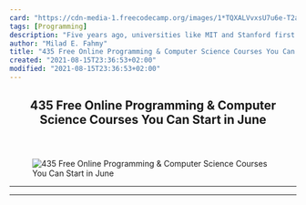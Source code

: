 ```yaml
---
card: "https://cdn-media-1.freecodecamp.org/images/1*TQXALVvxsU7u6e-T2aexQA.png"
tags: [Programming]
description: "Five years ago, universities like MIT and Stanford first open"
author: "Milad E. Fahmy"
title: "435 Free Online Programming & Computer Science Courses You Can Start in June"
created: "2021-08-15T23:36:53+02:00"
modified: "2021-08-15T23:36:53+02:00"
---
```

<div class="site-wrapper">
<main id="site-main" class="site-main outer">
<div class="inner">
<article class="post-full post tag-programming tag-data-science tag-computer-science tag-education tag-self-improvement ">
<header class="post-full-header">
<h1 class="post-full-title">435 Free Online Programming &amp; Computer Science Courses You Can Start in June</h1>
</header>
<figure class="post-full-image">
<picture>
<source media="(max-width: 700px)" sizes="1px" srcset="data:image/gif;base64,R0lGODlhAQABAIAAAAAAAP///yH5BAEAAAAALAAAAAABAAEAAAIBRAA7 1w">
<source media="(min-width: 701px)" sizes="(max-width: 800px) 400px,
(max-width: 1170px) 700px,
1400px" srcset="https://cdn-media-1.freecodecamp.org/images/1*TQXALVvxsU7u6e-T2aexQA.png 300w,
https://cdn-media-1.freecodecamp.org/images/1*TQXALVvxsU7u6e-T2aexQA.png 600w,
https://cdn-media-1.freecodecamp.org/images/1*TQXALVvxsU7u6e-T2aexQA.png 1000w,
https://cdn-media-1.freecodecamp.org/images/1*TQXALVvxsU7u6e-T2aexQA.png 2000w">
<img onerror="this.style.display='none'" src="https://cdn-media-1.freecodecamp.org/images/1*TQXALVvxsU7u6e-T2aexQA.png" alt="435 Free Online Programming &amp; Computer Science Courses You Can Start in June">
</picture>
</figure>
<section class="post-full-content">
<div class="post-content">
</div>
<hr>
<hr>
</section>
</article>
</div>
</main>
</div>
<!-- Google Tag Manager (noscript) -->
<!-- End Google Tag Manager (noscript) -->
